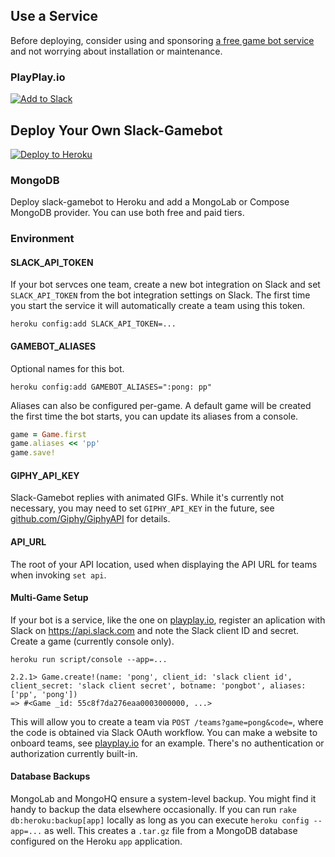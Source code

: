 ## Use a Service

Before deploying, consider using and sponsoring [a free game bot service](http://playplay.io) and not worrying about installation or maintenance.

### PlayPlay.io

[![Add to Slack](https://platform.slack-edge.com/img/add_to_slack@2x.png)](http://playplay.io)

## Deploy Your Own Slack-Gamebot

[![Deploy to Heroku](https://www.herokucdn.com/deploy/button.png)](https://heroku.com/deploy?template=https://github.com/dblock/slack-gamebot)

### MongoDB

Deploy slack-gamebot to Heroku and add a MongoLab or Compose MongoDB provider. You can use both free and paid tiers.

### Environment

#### SLACK_API_TOKEN

If your bot servces one team, create a new bot integration on Slack and set `SLACK_API_TOKEN` from the bot integration settings on Slack. The first time you start the service it will automatically create a team using this token.

```
heroku config:add SLACK_API_TOKEN=...
```

#### GAMEBOT_ALIASES

Optional names for this bot.

```
heroku config:add GAMEBOT_ALIASES=":pong: pp"
```

Aliases can also be configured per-game. A default game will be created the first time the bot starts, you can update its aliases from a console.

```ruby
game = Game.first
game.aliases << 'pp'
game.save!
```

#### GIPHY_API_KEY

Slack-Gamebot replies with animated GIFs. While it's currently not necessary, you may need to set `GIPHY_API_KEY` in the future, see [github.com/Giphy/GiphyAPI](https://github.com/Giphy/GiphyAPI) for details.

#### API_URL

The root of your API location, used when displaying the API URL for teams when invoking `set api`.

#### Multi-Game Setup

If your bot is a service, like the one on [playplay.io](http://playplay.io), register an aplication with Slack on https://api.slack.com and note the Slack client ID and secret. Create a game (currently console only).

```
heroku run script/console --app=...

2.2.1> Game.create!(name: 'pong', client_id: 'slack client id', client_secret: 'slack client secret', botname: 'pongbot', aliases: ['pp', 'pong'])
=> #<Game _id: 55c8f7da276eaa0003000000, ...>
```

This will allow you to create a team via `POST /teams?game=pong&code=`, where the code is obtained via Slack OAuth workflow. You can make a website to onboard teams, see [playplay.io](https://github.com/playplayio/playplay.io) for an example. There's no authentication or authorization currently built-in.

#### Database Backups

MongoLab and MongoHQ ensure a system-level backup. You might find it handy to backup the data elsewhere occasionally. If you can run `rake db:heroku:backup[app]` locally as long as you can execute `heroku config --app=...` as well. This creates a `.tar.gz` file from a MongoDB database configured on the Heroku `app` application.
